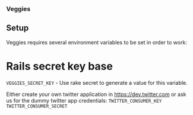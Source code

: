 ### Veggies ###

## Setup ##

Veggies requires several environment variables to be set in order to work:

# Rails secret key base #

`VEGGIES_SECRET_KEY` - Use rake secret to generate a value for this variable.

Either create your own twitter application in https://dev.twitter.com or ask us 
for the dummy twitter app credentials:
`TWITTER_CONSUMER_KEY`
`TWITTER_CONSUMER_SECRET`
